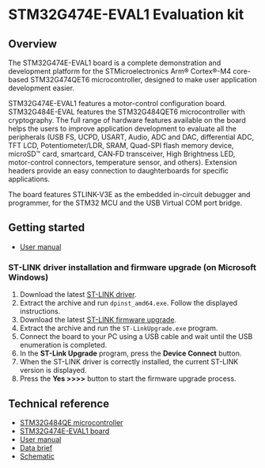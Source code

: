 ﻿# STM32G474E-EVAL1 Evaluation  kit

## Overview

The STM32G474E-EVAL1 board is a complete demonstration and development platform for the STMicroelectronics Arm® Cortex®-M4 core-based STM32G474QET6 microcontroller, designed to make user application development easier.

STM32G474E-EVAL1 features a motor-control configuration board. STM32G484E-EVAL features the STM32G484QET6 microcontroller with cryptography.
The full range of hardware features available on the board helps the users to improve application development to evaluate all the peripherals (USB FS, UCPD, USART, Audio, ADC and DAC, differential ADC, TFT LCD, Potentiometer/LDR, SRAM, Quad-SPI flash memory device, microSD™ card, smartcard, CAN‑FD transceiver, High Brightness LED, motor-control connectors, temperature sensor, and others). Extension headers provide an easy connection to daughterboards for specific applications.

The board features STLINK-V3E as the embedded in-circuit debugger and programmer, for the STM32 MCU and the USB Virtual COM port bridge.

## Getting started

- [User manual](https://www.st.com/resource/en/user_manual/um2514-evaluation-board-with-stm32g4xxqe-mcu-stmicroelectronics.pdf)

### ST-LINK driver installation and firmware upgrade (on Microsoft Windows)

1. Download the latest [ST-LINK driver](https://www.st.com/en/development-tools/stsw-link009.html).
2. Extract the archive and run `dpinst_amd64.exe`. Follow the displayed instructions.
3. Download the latest [ST-LINK firmware upgrade](https://www.st.com/en/development-tools/stsw-link007.html).
4. Extract the archive and run the `ST-LinkUpgrade.exe` program.
5. Connect the board to your PC using a USB cable and wait until the USB enumeration is completed.
6. In the **ST-Link Upgrade** program, press the **Device Connect** button.
7. When the ST-LINK driver is correctly installed, the current ST-LINK version is displayed.
8. Press the **Yes >>>>** button to start the firmware upgrade process.

## Technical reference

- [STM32G484QE microcontroller](https://www.st.com/en/microcontrollers-microprocessors/stm32g484qe.html)
- [STM32G474E-EVAL1 board](https://www.st.com/en/evaluation-tools/stm32g474e-eval1.html)
- [User manual](https://www.st.com/resource/en/user_manual/um2514-evaluation-board-with-stm32g4xxqe-mcu-stmicroelectronics.pdf)
- [Data brief](https://www.st.com/resource/en/data_brief/stm32g474e-eval1.pdf)
- [Schematic](https://www.st.com/resource/en/schematic_pack/mb1397-g474e-b04_schematic.pdf)
